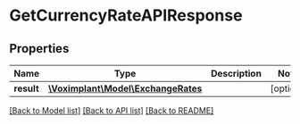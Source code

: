 # GetCurrencyRateAPIResponse

## Properties
Name | Type | Description | Notes
------------ | ------------- | ------------- | -------------
**result** | [**\Voximplant\Model\ExchangeRates**](ExchangeRates.md) |  | [optional] 

[[Back to Model list]](../README.md#documentation-for-models) [[Back to API list]](../README.md#documentation-for-api-endpoints) [[Back to README]](../README.md)


